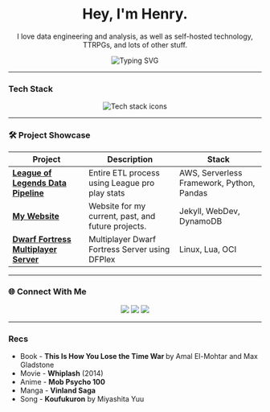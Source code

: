 <h1 align="center">Hey, I'm Henry.</h1>
<p align="center">I love data engineering and analysis, as well as self-hosted technology, TTRPGs, and lots of other stuff.</p>




<div align="center">
  <img src="https://readme-typing-svg.herokuapp.com?font=Fira+Code&size=22&pause=1000&color=4AE3FF&center=true&vCenter=true&width=435&lines=⇌ Data+Engineer;Data+Analyst ▂▄▆▇█; Full-Stack+Dev ❖;" alt="Typing SVG" />
</div>

---

### Tech Stack

<p align="center">
  <img src="https://skillicons.dev/icons?i=python,postgresql,grafana,aws,angular,flask,docker,typescript" alt="Tech stack icons" />
</p>

---

### 🛠 Project Showcase

| Project | Description | Stack |
|--------|-------------|-------|
| [**League of Legends Data Pipeline**](https://henrique-fb.github.io/projects/leaguestats) | Entire ETL process using League pro play stats | AWS, Serverless Framework, Python, Pandas |
| [**My Website**](https://henrique-fb.github.io/) | Website for my current, past, and future projects. | Jekyll, WebDev, DynamoDB |
| [**Dwarf Fortress Multiplayer Server**](https://henrique-fb.github.io/projects/df_server) | Multiplayer Dwarf Fortress Server using DFPlex | Linux, Lua, OCI |

---


### 🌐 Connect With Me

<p align="center">
  <a href="https://henrique-fb.github.io"><img src="https://img.shields.io/badge/Portfolio-A9CADF.svg?style=for-the-badge" /></a>
  <a href="https://www.linkedin.com/in/henrique-farinaccio-boldrin-a9841a339/?locale=en_US"><img src="https://img.shields.io/badge/LinkedIn-%230077B5.svg?style=for-the-badge&logo=linkedin&logoColor=white" /></a>
  <a href="https://henrique-fb.github.io/pages/projects.html"><img src="https://img.shields.io/badge/GitHub_Pages-%23121011.svg?style=for-the-badge&logo=github&logoColor=white" /></a>
</p>



---
### Recs
  - Book - <b>
This Is How You Lose the Time War
</b> by Amal El-Mohtar and Max Gladstone
  - Movie - <b>Whiplash</b> (2014)
  - Anime - <b>Mob Psycho 100</b>
  - Manga - <b>Vinland Saga</b>
  - Song - <b>Koufukuron</b> by Miyashita Yuu







